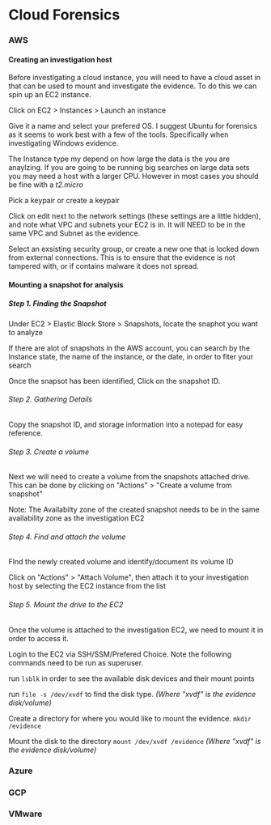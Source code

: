 # Cloud Forensics

### AWS 

#### Creating an investigation host

Before investigating a cloud instance, you will need to have a cloud asset in that can be used to mount and investigate the evidence. To do this we can spin up an EC2 instance. 

Click on EC2 > Instances > Launch an instance

Give it a name and select your prefered OS. I suggest Ubuntu for forensics as it seems to work best with a few of the tools. Specifically when investigating Windows evidence. 

The Instance type my depend on how large the data is the you are anaylzing. If you are going to be running big searches on large data sets you may need a host with a larger CPU. However in most cases you should be fine with a *t2.micro*

Pick a keypair or create a keypair

Click on edit next to the network settings (these settings are a little hidden), and note what VPC and subnets your EC2 is in. It will NEED to be in the same VPC and Subnet as the evidence. 

Select an exsisting security group, or create a new one that is locked down from external connections. This is to ensure that the evidence is not tampered with, or if contains malware it does not spread. 

#### Mounting a snapshot for analysis

##### Step 1. Finding the Snapshot

Under EC2 > Elastic Block Store > Snapshots, locate the snaphot you want to analyze

If there are alot of snapshots in the AWS account, you can search by the Instance state, the name of the instance, or the date, in order to fiter your search

Once the snapsot has been identified, Click on the snapshot ID. 


###### Step 2. Gathering Details

Copy the snapshot ID, and storage information into a notepad for easy reference. 


###### Step 3. Create a volume

Next we will need to create a volume from the snapshots attached drive. This can be done by clicking on "Actions" > "Create a volume from snapshot"

Note: The Availabilty zone of the created snapshot needs to be in the same availability zone as the investigation EC2

###### Step 4. Find and attach the volume 

FInd the newly created volume and identify/document its volume ID 

Click on "Actions" > "Attach Volume", then attach it to your investigation host by selecting the EC2 instance from the list

###### Step 5. Mount the drive to the EC2

Once the volume is attached to the investigation EC2, we need to mount it in order to access it. 

Login to the EC2 via SSH/SSM/Prefered Choice. Note the following commands need to be run as superuser.

run ``` lsblk ``` in order to see the available disk devices and their mount points

run ``` file -s /dev/xvdf ``` to find the disk type. *(Where "xvdf" is the evidence disk/volume)*

Create a directory for where you would like to mount the evidence. ``` mkdir /evidence ```

Mount the disk to the directory ``` mount /dev/xvdf /evidence ``` *(Where "xvdf" is the evidence disk/volume)*

### Azure


### GCP


### VMware
